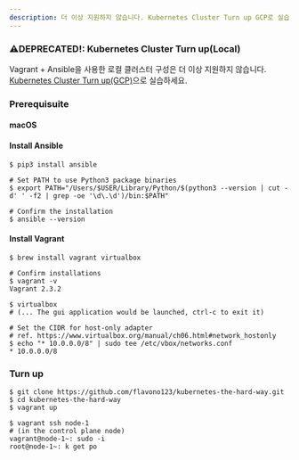 ```yaml
---
description: 더 이상 지원하지 않습니다. Kubernetes Cluster Turn up GCP로 실습하세요.
---
```


### ⚠️DEPRECATED!: Kubernetes Cluster Turn up(Local)
Vagrant + Ansible을 사용한 로컬 클러스터 구성은 더 이상 지원하지 않습니다. [Kubernetes Cluster Turn up(GCP)](common/k8s-101/kubernetes-cluster-turn-up-gcp.md)으로 실습하세요.
### Prerequisuite

#### macOS

#### Install Ansible

```shell
$ pip3 install ansible

# Set PATH to use Python3 package binaries
$ export PATH="/Users/$USER/Library/Python/$(python3 --version | cut -d' ' -f2 | grep -oe '\d\.\d')/bin:$PATH"

# Confirm the installation
$ ansible --version
```

#### Install Vagrant

```shell
$ brew install vagrant virtualbox

# Confirm installations
$ vagrant -v
Vagrant 2.3.2

$ virtualbox
# (... The gui application would be launched, ctrl-c to exit it)

# Set the CIDR for host-only adapter
# ref. https://www.virtualbox.org/manual/ch06.html#network_hostonly
$ echo "* 10.0.0.0/8" | sudo tee /etc/vbox/networks.conf
* 10.0.0.0/8
```

### Turn up

```shell
$ git clone https://github.com/flavono123/kubernetes-the-hard-way.git
$ cd kubernetes-the-hard-way
$ vagrant up

$ vagrant ssh node-1
# (in the control plane node)
vagrant@node-1~: sudo -i
root@node-1~: k get po
```
